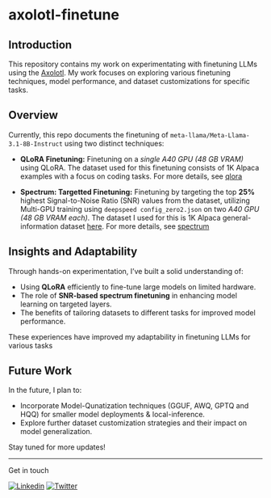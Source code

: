 ﻿# axolotl-finetune

## Introduction

This repository contains my work on experimentating with finetuning LLMs using the [Axolotl](https://github.com/axolotl-ai-cloud/axolotl). My work focuses on exploring various finetuning techniques, model performance, and dataset customizations for specific tasks.

## Overview

Currently, this repo documents the finetuning of `meta-llama/Meta-Llama-3.1-8B-Instruct` using two distinct techniques:

- **QLoRA Finetuning:**
  Finetuning on a _single A40 GPU (48 GB VRAM)_ using QLoRA. The dataset used for this finetuning consists of 1K Alpaca examples with a focus on coding tasks. For more details, see [qlora](https://github.com/yuvrajsagar17/axolotl-finetune/tree/main/qlora#meta-llama-31-8b-instruct-qlora-finetune-using-axolotl)

- **Spectrum: Targetted Finetuning:**
  Finetuning by targeting the top **25%** highest Signal-to-Noise Ratio (SNR) values from the dataset, utilizing Multi-GPU training using `deepspeed config_zero2.json` on two _A40 GPU (48 GB VRAM each)_. The dataset I used for this is 1K Alpaca general-information dataset [here](https://huggingface.co/datasets/yuvraj17/finetune_alpaca_1K). For more details, see [spectrum](https://github.com/yuvrajsagar17/axolotl-finetune/tree/main/spectrum#spectrum-targeted-training-on-signal-to-noise-ratio)

## Insights and Adaptability

Through hands-on experimentation, I’ve built a solid understanding of:

- Using **QLoRA** efficiently to fine-tune large models on limited hardware.
- The role of **SNR-based spectrum finetuning** in enhancing model learning on targeted layers.
- The benefits of tailoring datasets to different tasks for improved model performance.

These experiences have improved my adaptability in finetuning LLMs for various tasks

## Future Work

In the future, I plan to:

- Incorporate Model-Qunatization techniques (GGUF, AWQ, GPTQ and HQQ) for smaller model deployments & local-inference.
- Explore further dataset customization strategies and their impact on model generalization.

Stay tuned for more updates!

---

Get in touch

[![Linkedin](https://img.shields.io/badge/LinkedIn-0077B5?style=for-the-badge&logo=linkedin&logoColor=white)](https://www.linkedin.com/in/yuvraj-sagar-514806227/)
[![Twitter](https://img.shields.io/badge/X-000000?style=for-the-badge&logo=x&logoColor=white)](https://twitter.com/ysagar117)
